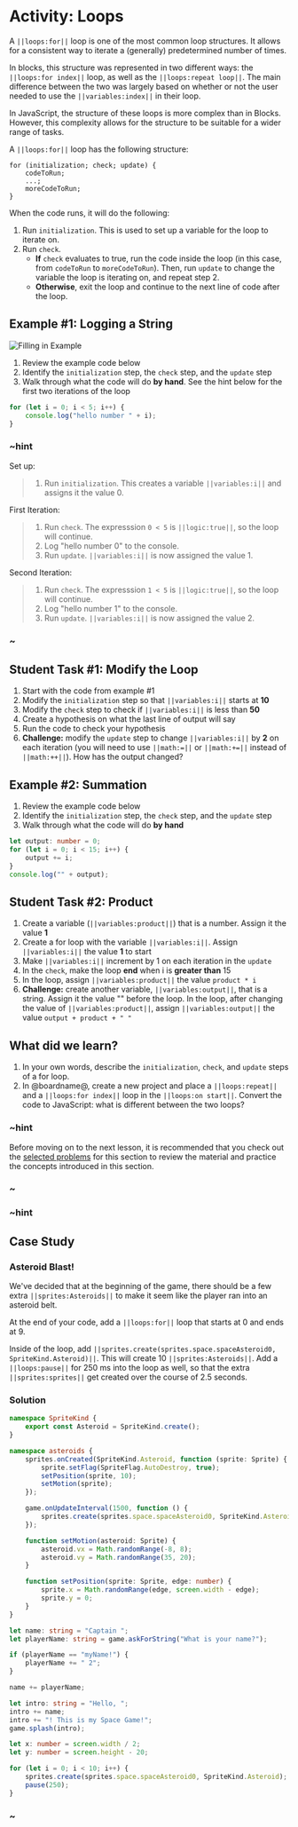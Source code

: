 # Activity: Loops

A ``||loops:for||`` loop is one of the most common loop structures.
It allows for a consistent way to iterate a (generally) predetermined number of times.

In blocks, this structure was represented in two different ways:
the ``||loops:for index||`` loop, as well as the ``||loops:repeat loop||``.
The main difference between the two was largely based on whether or not
the user needed to use the ``||variables:index||`` in their loop.

In JavaScript, the structure of these loops is more complex than in Blocks.
However, this complexity allows for the structure to be suitable for a wider range of tasks.

A ``||loops:for||`` loop has the following structure:

```typescript-ignore
for (initialization; check; update) {
    codeToRun;
    ...;
    moreCodeToRun;
}
```

When the code runs, it will do the following:

1. Run ``initialization``. This is used to set up a variable for the loop to iterate on.
2. Run ``check``.
    * **If** ``check`` evaluates to true, run the code inside the loop
    (in this case, from ``codeToRun`` to ``moreCodeToRun``).
    Then, run ``update`` to change the variable the loop is iterating on, and repeat step 2.
    * **Otherwise**, exit the loop and continue to the next line of code after the loop.

## Example #1: Logging a String

![Filling in Example](/static/courses/csintro3/structure/filling-loop.gif)

1. Review the example code below
2. Identify the ``initialization`` step, the ``check`` step, and the ``update`` step
3. Walk through what the code will do **by hand**.
See the hint below for the first two iterations of the loop

```typescript
for (let i = 0; i < 5; i++) {
    console.log("hello number " + i);
}
```

### ~hint

Set up:

>1. Run ``initialization``. This creates a variable
``||variables:i||`` and assigns it the value 0.

First Iteration:

>1. Run ``check``. The expresssion ``0 < 5`` is ``||logic:true||``,
so the loop will continue.
>2. Log "hello number 0" to the console.
>3. Run ``update``. ``||variables:i||`` is now assigned the value 1.

Second Iteration:

>1. Run ``check``. The expresssion ``1 < 5`` is ``||logic:true||``,
so the loop will continue.
>2. Log "hello number 1" to the console.
>3. Run ``update``. ``||variables:i||`` is now assigned the value 2.

### ~

## Student Task #1: Modify the Loop

1. Start with the code from example #1
2. Modify the ``initialization`` step so that ``||variables:i||`` starts at **10**
3. Modify the ``check`` step to check if ``||variables:i||`` is less than **50**
4. Create a hypothesis on what the last line of output will say
5. Run the code to check your hypothesis
6. **Challenge:** modify the ``update`` step to change ``||variables:i||``
by **2** on each iteration (you will need to use ``||math:=||`` or ``||math:+=||``
instead of ``||math:++||``). How has the output changed?

## Example #2: Summation

1. Review the example code below
2. Identify the ``initialization`` step, the ``check`` step, and the ``update`` step
3. Walk through what the code will do **by hand**

```typescript
let output: number = 0;
for (let i = 0; i < 15; i++) {
    output += i;
}
console.log("" + output);
```

## Student Task #2: Product

1. Create a variable (``||variables:product||``) that is a number.
Assign it the value **1**
2. Create a for loop with the variable ``||variables:i||``.
Assign ``||variables:i||`` the value **1** to start
3. Make ``||variables:i||`` increment by 1 on each iteration in the ``update``
4. In the ``check``, make the loop **end** when i is **greater than** 15
5. In the loop, assign ``||variables:product||`` the value ``product * i``
6. **Challenge:** create another variable, ``||variables:output||``, that is a string.
Assign it the value "" before the loop.
In the loop, after changing the value of ``||variables:product||``,
assign ``||variables:output||`` the value ``output + product + " "``

## What did we learn?

1. In your own words, describe the ``initialization``, ``check``,
and ``update`` steps of a for loop.
2. In @boardname@, create a new project and place a ``||loops:repeat||``
and a ``||loops:for index||`` loop in the ``||loops:on start||``.
Convert the code to JavaScript: what is different between the two loops?

### ~hint

Before moving on to the next lesson, it is recommended that you check out the
[selected problems](/courses/csintro3/structure/loops-problems) for this section
to review the material and practice the concepts introduced in this section.

### ~

### ~hint

## Case Study

### Asteroid Blast!

We've decided that at the beginning of the game,
there should be a few extra ``||sprites:Asteroids||``
to make it seem like the player ran into an asteroid belt.

At the end of your code, add a ``||loops:for||`` loop that starts at 0 and ends at 9.

Inside of the loop, add
``||sprites.create(sprites.space.spaceAsteroid0, SpriteKind.Asteroid)||``.
This will create 10 ``||sprites:Asteroids||``.
Add a ``||loops:pause||`` for 250 ms into the loop as well,
so that the extra ``||sprites:sprites||`` get created over the course of 2.5 seconds.

### Solution

```typescript
namespace SpriteKind {
    export const Asteroid = SpriteKind.create();
}

namespace asteroids {
    sprites.onCreated(SpriteKind.Asteroid, function (sprite: Sprite) {
        sprite.setFlag(SpriteFlag.AutoDestroy, true);
        setPosition(sprite, 10);
        setMotion(sprite);
    });

    game.onUpdateInterval(1500, function () {
        sprites.create(sprites.space.spaceAsteroid0, SpriteKind.Asteroid);
    });

    function setMotion(asteroid: Sprite) {
        asteroid.vx = Math.randomRange(-8, 8);
        asteroid.vy = Math.randomRange(35, 20);
    }

    function setPosition(sprite: Sprite, edge: number) {
        sprite.x = Math.randomRange(edge, screen.width - edge);
        sprite.y = 0;
    }
}

let name: string = "Captain ";
let playerName: string = game.askForString("What is your name?");

if (playerName == "myName!") {
    playerName += " 2";
}

name += playerName;

let intro: string = "Hello, ";
intro += name;
intro += "! This is my Space Game!";
game.splash(intro);

let x: number = screen.width / 2;
let y: number = screen.height - 20;

for (let i = 0; i < 10; i++) {
    sprites.create(sprites.space.spaceAsteroid0, SpriteKind.Asteroid);
    pause(250);
}
```

### ~
